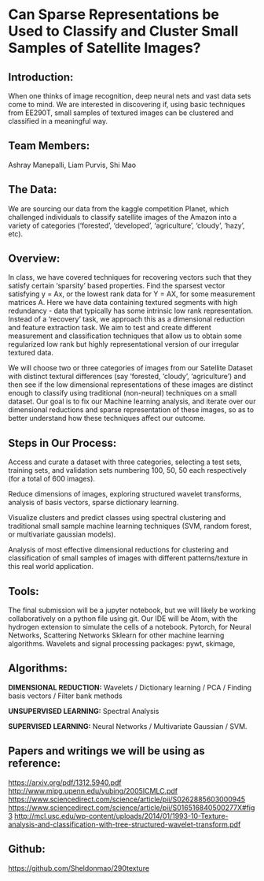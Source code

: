 # Can Sparse Representations be Used to Classify and Cluster Small Samples of Satellite Images?

## Introduction:
When one thinks of image recognition, deep neural nets and vast data sets come to mind. We are interested in discovering if, using basic techniques from EE290T, small samples of textured images can be clustered and classified in a meaningful way. 

## Team Members: 
Ashray Manepalli, Liam Purvis, Shi Mao

## The Data:
We are sourcing our data from the kaggle competition Planet, which challenged individuals to classify satellite images of the Amazon into a variety of categories (‘forested’, ‘developed’, ‘agriculture’, ‘cloudy’, ‘hazy’, etc). 

## Overview: 
In class, we have covered techniques for recovering vectors such that they satisfy certain ‘sparsity’ based properties. Find the sparsest vector satisfying y = Ax, or the lowest rank data for Y = AX, for some measurement matrices A. 
Here we have data containing textured segments with high redundancy - data that typically has some intrinsic low rank representation. Instead of a ‘recovery’ task, we approach this as a dimensional reduction and feature extraction task. We aim to test and create different measurement and classification techniques that allow us to obtain some regularized low rank but highly representational version of our irregular textured data.

We will choose two or three categories of images from our Satellite Dataset with distinct textural differences (say ‘forested, ‘cloudy’, ‘agriculture’) and then see if the low dimensional representations of these images are distinct enough to classify using traditional (non-neural) techniques on a small dataset. Our goal is to fix our Machine learning analysis, and iterate over our dimensional reductions and sparse representation of these images, so as to better understand how these techniques affect our outcome. 

## Steps in Our Process:
Access and curate a dataset with three categories, selecting a test sets, training sets, and validation sets numbering 100, 50, 50 each respectively (for a total of 600 images).

Reduce dimensions of images, exploring structured wavelet transforms, analysis of basis vectors, sparse dictionary learning.

Visualize clusters and predict classes using spectral clustering and traditional small sample machine learning techniques (SVM, random forest, or multivariate gaussian models).

Analysis of most effective dimensional reductions for clustering and classification of small samples of images with different patterns/texture in this real world application. 

## Tools:
The final submission will be a jupyter notebook, but we will likely be working collaboratively on a python file using git. 
Our IDE will be Atom, with the hydrogen extension to simulate the cells of a notebook.
Pytorch, for Neural Networks, Scattering Networks
Sklearn for other machine learning algorithms.
Wavelets and signal processing packages: pywt, skimage, 

## Algorithms:
__DIMENSIONAL REDUCTION:__
Wavelets / 
Dictionary learning / 
PCA / 
Finding basis vectors / 
Filter bank methods

__UNSUPERVISED LEARNING:__
Spectral Analysis

__SUPERVISED LEARNING:__
Neural Networks / 
Multivariate Gaussian / 
SVM.


## Papers and writings we will be using as reference:
https://arxiv.org/pdf/1312.5940.pdf
http://www.mipg.upenn.edu/yubing/2005ICMLC.pdf
https://www.sciencedirect.com/science/article/pii/S0262885603000945
https://www.sciencedirect.com/science/article/pii/S016516840500277X#fig3
http://mcl.usc.edu/wp-content/uploads/2014/01/1993-10-Texture-analysis-and-classification-with-tree-structured-wavelet-transform.pdf

## Github:
https://github.com/Sheldonmao/290texture

